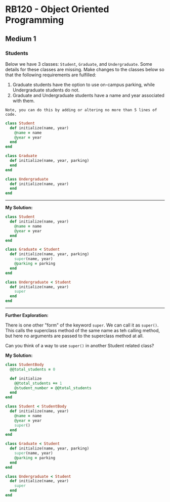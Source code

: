 # RB120 - Object Oriented Programming

## Medium 1

### Students  

Below we have 3 classes: `Student`, `Graduate`, and `Undergraduate`. Some details for these classes are missing. Make changes to the classes below so that the following requirements are fulfilled:  

1. Graduate students have the option to use on-campus parking, while Undergraduate students do not.
2. Graduate and Undergraduate students have a name and year associated with them.

```
Note, you can do this by adding or altering no more than 5 lines of code.
```

```ruby
class Student
  def initialize(name, year)
    @name = name
    @year = year
  end
end

class Graduate
  def initialize(name, year, parking)
  end
end

class Undergraduate
  def initialize(name, year)
  end
end
```

---

**My Solution:**  

```ruby
class Student
  def initialize(name, year)
    @name = name
    @year = year
  end
end

class Graduate < Student
  def initialize(name, year, parking)
    super(name, year)
    @parking = parking
  end
end

class Undergraduate < Student
  def initialize(name, year)
    super
  end
end
```

---

**Further Exploration:**  

There is one other "form" of the keyword `super`. We can call it as `super()`. This calls the superclass method of the same name as teh calling method, but here no arguments are passed to the superclass method at all.  

Can you think of a way to use `super()` in another Student related class?  

**My Solution:**  

```ruby
class StudentBody
  @@total_students = 0

  def initialize
    @@total_students += 1
    @student_number = @@total_students
  end
end

class Student < StudentBody
  def initialize(name, year)
    @name = name
    @year = year
    super()
  end
end

class Graduate < Student
  def initialize(name, year, parking)
    super(name, year)
    @parking = parking
  end
end

class Undergraduate < Student
  def initialize(name, year)
    super
  end
end
```

